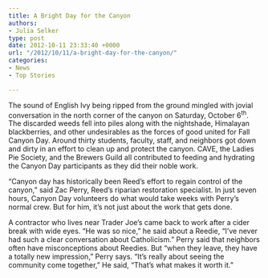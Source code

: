 ```yaml
---
title: A Bright Day for the Canyon
authors:
- Julia Selker
type: post
date: 2012-10-11 23:33:40 +0000
url: "/2012/10/11/a-bright-day-for-the-canyon/"
categories:
- News
- Top Stories

---
```

<a href="http://www.reedquest.org/2012/10/a-bright-day-for-the-canyon/canyonday-slider/" rel="attachment wp-att-1714"><img class="alignright size-full wp-image-1714" title="Canyon Day Fall 2012" src="https://i0.wp.com/www.reedquest.org/wp-content/uploads/2012/10/canyonday-slider.jpg?resize=770%2C430" alt="" data-recalc-dims="1" /></a>The sound of English Ivy being ripped from the ground mingled with jovial conversation in the north corner of the canyon on Saturday, October 6<sup>th</sup>. The discarded weeds fell into piles along with the nightshade, Himalayan blackberries, and other undesirables as the forces of good united for Fall Canyon Day. Around thirty students, faculty, staff, and neighbors got down and dirty in an effort to clean up and protect the canyon. CAVE, the Ladies Pie Society, and the Brewers Guild all contributed to feeding and hydrating the Canyon Day participants as they did their noble work.

“Canyon day has historically been Reed’s effort to regain control of the canyon,” said Zac Perry, Reed’s riparian restoration specialist. In just seven hours, Canyon Day volunteers do what would take weeks with Perry’s normal crew. But for him, it’s not just about the work that gets done.

A contractor who lives near Trader Joe’s came back to work after a cider break with wide eyes. “He was so nice,” he said about a Reedie, “I’ve never had such a clear conversation about Catholicism.” Perry said that neighbors often have misconceptions about Reedies. But “when they leave, they have a totally new impression,” Perry says. “It’s really about seeing the community come together,” He said, “That’s what makes it worth it.”